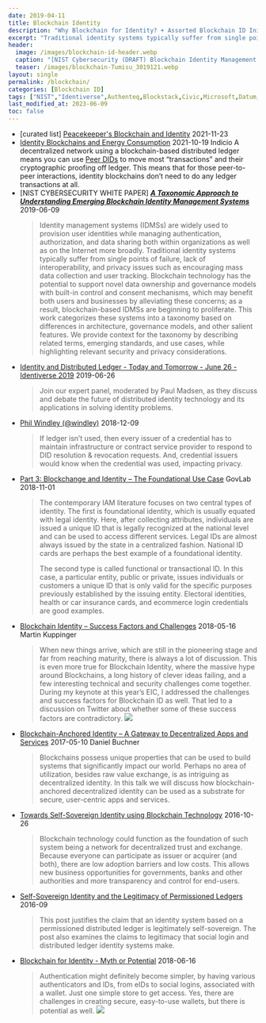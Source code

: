 ```yaml
---
date: 2019-04-11
title: Blockchain Identity
description: "Why Blockchain for Identity? + Assorted Blockchain ID Initiatives"
excerpt: "Traditional identity systems typically suffer from single points of failure, lack of interoperability, and privacy issues such as encouraging mass data collection and user tracking. Blockchain technology has the potential to support novel data ownership and governance models with built-in control and consent mechanisms, which may benefit both users and businesses by alleviating these concerns; as a result, blockchain-based IDMSs are beginning to proliferate."
header: 
  image: /images/blockchain-id-header.webp
  caption: "[NIST Cybersecurity (DRAFT) Blockchain Identity Management Approaches](https://arxiv.org/pdf/1908.00929.pdf)" 
  teaser: /images/blockchain-Tumisu_3019121.webp
layout: single
permalink: /blockchain/
categories: [Blockchain ID]
tags: ["NIST","Identiverse",Authenteq,Blockstack,Civic,Microsoft,Datum,ProCivis]
last_modified_at: 2023-06-09
toc: false
---
```


* [curated list] [Peacekeeper's Blockchain and Identity](https://github.com/peacekeeper/blockchain-identity) 2021-11-23
* [Identity Blockchains and Energy Consumption](https://indicio.tech/identity-blockchains-and-energy-consumption/) 2021-10-19 Indicio
  A decentralized network using a blockchain-based distributed ledger means you can use [Peer DIDs](https://identity.foundation/peer-did-method-spec/) to move most “transactions” and their cryptographic proofing off ledger. This means that for those peer-to-peer interactions, identity blockchains don’t need to do any ledger transactions at all.
* [NIST CYBERSECURITY WHITE PAPER] [**_A Taxonomic Approach to Understanding Emerging Blockchain Identity Management Systems_**](https://arxiv.org/pdf/1908.00929.pdf) 2019-06-09
  > Identity management systems (IDMSs) are widely used to provision user identities while managing authentication, authorization, and data sharing both within organizations as well as on the Internet more broadly. Traditional identity systems typically suffer from single points of failure, lack of interoperability, and privacy issues such as encouraging mass data collection and user tracking. Blockchain technology has the potential to support novel data ownership and governance models with built-in control and consent mechanisms, which may benefit both users and businesses by alleviating these concerns; as a result, blockchain-based IDMSs are beginning to proliferate. This work categorizes these systems into a taxonomy based on differences in architecture, governance models, and other salient features. We provide context for the taxonomy by describing related terms, emerging standards, and use cases, while highlighting relevant security and privacy considerations.
* [Identity and Distributed Ledger - Today and Tomorrow - June 26 - Identiverse 2019](https://www.youtube.com/watch?v=l04AHP7kPPw) 2019-06-26
  > Join our expert panel, moderated by Paul Madsen, as they discuss and debate the future of distributed identity technology and its applications in solving identity problems.
* [Phil Windley (@windley)](https://twitter.com/windley/status/1071469217650638848) 2018-12-09
  > If ledger isn’t used, then every issuer of a credential has to maintain infrastructure or contract service provider to respond to DID resolution & revocation requests. And, credential issuers would know when the credential  was used, impacting privacy.
* [Part 3: Blockchange and Identity – The Foundational Use Case](https://blockchan.ge/fieldreport/identity.html) GovLab 2018-11-01
  > The contemporary IAM literature focuses on two central types of identity. The first is foundational identity, which is usually equated with legal identity. Here, after collecting attributes, individuals are issued a unique ID that is legally recognized at the national level and can be used to access different services. Legal IDs are almost always issued by the state in a centralized fashion. National ID cards are perhaps the best example of a foundational identity.
  > 
  > The second type is called functional or transactional ID. In this case, a particular entity, public or private, issues individuals or customers a unique ID that is only valid for the specific purposes previously established by the issuing entity. Electoral identities, health or car insurance cards, and ecommerce login credentials are good examples.
* [Blockchain Identity – Success Factors and Challenges](https://www.kuppingercole.com/blog/kuppinger/blockchain-identity-success-factors-and-challenges) 2018-05-16 Martin Kuppinger
  > When new things arrive, which are still in the pioneering stage and far from reaching maturity, there is always a lot of discussion. This is even more true for Blockchain Identity, where the massive hype around Blockchains, a long history of clever ideas failing, and a few interesting technical and security challenges come together. During my keynote at this year’s EIC, I addressed the challenges and success factors for Blockchain ID as well. That led to a discussion on Twitter about whether some of these success factors are contradictory.
  ![](https://i.imgur.com/bMbh6N7.png)
* [Blockchain-Anchored Identity – A Gateway to Decentralized Apps and Services](https://www.youtube.com/watch?v=hUYpvI43bHA) 2017-05-10 Daniel Buchner
  > Blockchains possess unique properties that can be used to build systems that significantly impact our world. Perhaps no area of utilization, besides raw value exchange, is as intriguing as decentralized identity. In this talk we will discuss how blockchain-anchored decentralized identity can be used as a substrate for secure, user-centric apps and services.
* [Towards Self-Sovereign Identity using Blockchain Technology](https://essay.utwente.nl/71274/1/Baars_MA_BMS.pdf) 2016-10-26
  > Blockchain technology could function as the foundation of such system being a network for decentralized trust and exchange. Because everyone can participate as issuer or acquirer (and both), there are low adoption barriers and low costs. This allows new business opportunities for governments, banks and other authorities and more transparency and control for end-users.
* [Self-Sovereign Identity and the Legitimacy of Permissioned Ledgers](http://www.windley.com/archives/2016/09/self-sovereign_identity_and_the_legitimacy_of_permissioned_ledgers.shtml) 2016-09
  > This post justifies the claim that an identity system based on a permissioned distributed ledger is legitimately self-sovereign. The post also examines the claims to legitimacy that social login and distributed ledger identity systems make.
* [Blockchain for Identity - Myth or Potential](https://www.kuppingercole.com/blog/kuppinger/blockchain-for-identity-myth-or-potential) 2018-06-16
  > Authentication might definitely become simpler, by having various authenticators and IDs, from eIDs to social logins, associated with a wallet. Just one simple store to get access. Yes, there are challenges in creating secure, easy-to-use wallets, but there is potential as well.
  ![](https://i.imgur.com/YSyv11h.png)
